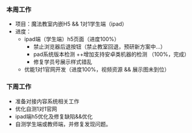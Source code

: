 ### 本周工作
* 项目：魔法教室内嵌H5 && 1对1学生端（ipad）
* 进度： 
    * ipad端（学生端）h5页面（进度100%）
      * 禁止浏览器后退按钮（禁止教室回退，预研新方案中...）
      * pad系统版本检测 ++增加支持安卓类机器的检测 （100%，完成）
      * 修复学员号展示样式错乱
    * 优能1对1官网开发（进度100%，视频资源 && 展示图未到位）
### 下周工作
* 准备对接内容系统相关工作
* 优化自测1对1官网
* ipad端h5优化及修复缺陷&&优化
* 自测学生端或教师端，并修复发现问题。




